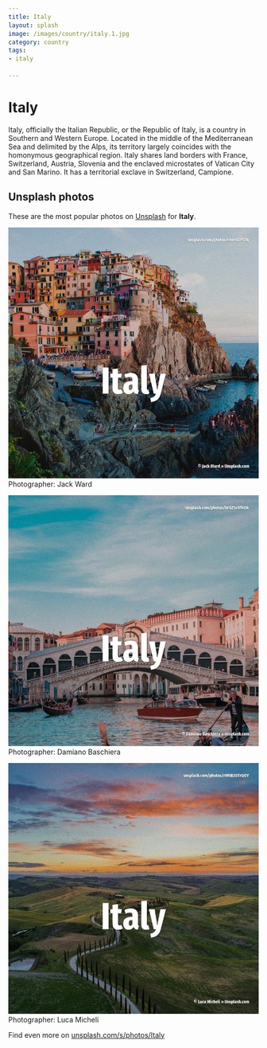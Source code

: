 ```yaml
---
title: Italy
layout: splash
image: /images/country/italy.1.jpg
category: country
tags:
- italy

---
```

# Italy

Italy, officially the Italian Republic, or the Republic of Italy, is a country in Southern and  Western Europe. Located in the middle of the Mediterranean Sea and delimited by the Alps, its territory largely  coincides with the homonymous geographical region.  Italy shares land borders with France, Switzerland, Austria, Slovenia and the enclaved microstates  of Vatican City and San Marino. It has a territorial exclave in Switzerland, Campione. 

 
## Unsplash photos
These are the most popular photos on [Unsplash](https://unsplash.com) for **Italy**.
 
![Italy](/images/country/italy.1.jpg)
Photographer:  Jack Ward
 
![Italy](/images/country/italy.2.jpg)
Photographer:  Damiano Baschiera
 
![Italy](/images/country/italy.3.jpg)
Photographer:  Luca Micheli
 
Find even more on [unsplash.com/s/photos/Italy](https://unsplash.com/s/photos/Italy)
 
